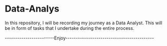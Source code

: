 # Data-Analys

In this repository, I will be recording my journey as a Data Analyst.
This will be in form of tasks that I undertake during the entire process.




------------------------Enjoy-------------------------------------------
